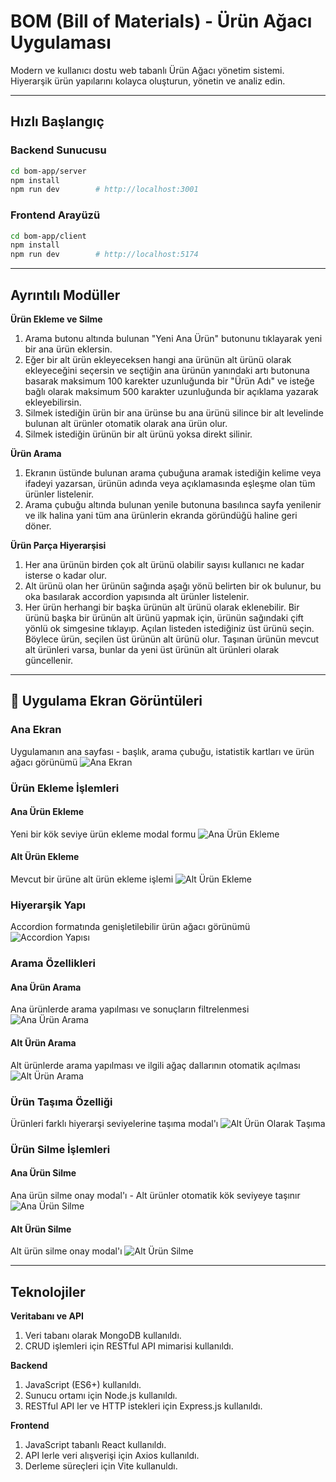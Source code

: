 #  BOM (Bill of Materials) - Ürün Ağacı Uygulaması

Modern ve kullanıcı dostu web tabanlı Ürün Ağacı yönetim sistemi. Hiyerarşik ürün yapılarını kolayca oluşturun, yönetin ve analiz edin.

---

##  Hızlı Başlangıç

### Backend Sunucusu
```bash
cd bom-app/server
npm install
npm run dev        # http://localhost:3001
```

### Frontend Arayüzü  
```bash
cd bom-app/client
npm install
npm run dev        # http://localhost:5174
```

---

## Ayrıntılı Modüller

**Ürün Ekleme ve Silme**
1. Arama butonu altında bulunan "Yeni Ana Ürün" butonunu tıklayarak yeni bir ana ürün eklersin.
2. Eğer bir alt ürün ekleyeceksen hangi ana ürünün alt ürünü olarak ekleyeceğini seçersin ve seçtiğin ana ürünün yanındaki artı butonuna basarak maksimum 100 karekter uzunluğunda bir "Ürün Adı" ve isteğe bağlı olarak maksimum 500 karakter uzunluğunda bir açıklama yazarak ekleyebilirsin.
3. Silmek istediğin ürün bir ana ürünse bu ana ürünü silince bir alt levelinde bulunan alt ürünler otomatik olarak ana ürün olur.
4. Silmek istediğin ürünün bir alt ürünü yoksa direkt silinir.

**Ürün Arama**
1. Ekranın üstünde bulunan arama çubuğuna aramak istediğin kelime veya ifadeyi yazarsan, ürünün adında veya açıklamasında eşleşme olan tüm ürünler listelenir.
2. Arama çubuğu altında bulunan yenile butonuna basılınca sayfa yenilenir ve ilk halina yani tüm ana ürünlerin ekranda göründüğü haline geri döner. 

**Ürün Parça Hiyerarşisi**
1. Her ana ürünün birden çok alt ürünü olabilir sayısı kullanıcı ne kadar isterse o kadar olur.
2. Alt ürünü olan her ürünün sağında aşağı yönü belirten bir ok bulunur, bu oka basılarak accordion yapısında alt ürünler listelenir.
3. Her ürün herhangi bir başka ürünün alt ürünü olarak eklenebilir. Bir ürünü başka bir ürünün alt ürünü yapmak için, ürünün sağındaki çift yönlü ok simgesine tıklayıp. Açılan listeden istediğiniz üst ürünü seçin. Böylece ürün, seçilen üst ürünün alt ürünü olur. Taşınan ürünün mevcut alt ürünleri varsa, bunlar da yeni üst ürünün alt ürünleri olarak güncellenir.

---

## 📸 Uygulama Ekran Görüntüleri

### Ana Ekran
Uygulamanın ana sayfası - başlık, arama çubuğu, istatistik kartları ve ürün ağacı görünümü
![Ana Ekran](./secreenshots/Ana%20ekran.png)

### Ürün Ekleme İşlemleri

#### Ana Ürün Ekleme
Yeni bir kök seviye ürün ekleme modal formu
![Ana Ürün Ekleme](./secreenshots/Ana%20ürün%20ekleme.png)

#### Alt Ürün Ekleme  
Mevcut bir ürüne alt ürün ekleme işlemi
![Alt Ürün Ekleme](./secreenshots/Alt%20ürün%20ekleme.png)

### Hiyerarşik Yapı
Accordion formatında genişletilebilir ürün ağacı görünümü
![Accordion Yapısı](./secreenshots/Accordion%20yapısı.png)

### Arama Özellikleri

#### Ana Ürün Arama
Ana ürünlerde arama yapılması ve sonuçların filtrelenmesi
![Ana Ürün Arama](./secreenshots/Ana%20ürün%20arama.png)

#### Alt Ürün Arama
Alt ürünlerde arama yapılması ve ilgili ağaç dallarının otomatik açılması
![Alt Ürün Arama](./secreenshots/Alt%20ürün%20arama.png)

### Ürün Taşıma Özelliği
Ürünleri farklı hiyerarşi seviyelerine taşıma modal'ı 
![Alt Ürün Olarak Taşıma](./secreenshots/Alt%20ürün%20olarak%20taşıma.png)

### Ürün Silme İşlemleri

#### Ana Ürün Silme
Ana ürün silme onay modal'ı - Alt ürünler otomatik kök seviyeye taşınır
![Ana Ürün Silme](./secreenshots/Ana%20ürün%20silme.png)

#### Alt Ürün Silme
Alt ürün silme onay modal'ı
![Alt Ürün Silme](./secreenshots/Alt%20ürün%20silme.png)

---

## Teknolojiler

**Veritabanı ve API**
1. Veri tabanı olarak MongoDB kullanıldı.
2. CRUD işlemleri için RESTful API mimarisi kullanıldı.

**Backend**
1. JavaScript (ES6+) kullanıldı.
2. Sunucu ortamı için Node.js kullanıldı.
3. RESTful API ler ve HTTP istekleri için Express.js kullanıldı.

**Frontend**
1. JavaScript tabanlı React kullanıldı.
2. API lerle veri alışverişi için Axios kullanıldı. 
3. Derleme süreçleri için Vite kullanuldı. 


